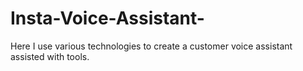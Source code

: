 # Insta-Voice-Assistant-
Here I use various technologies to create a customer voice assistant assisted with tools. 
